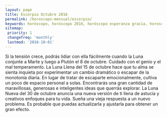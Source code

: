 ```yaml
---
layout: page
title: Escorpio Octubre 2016 
permalink: /horoscopo-mensual/escorpio/
keywords: horóscopo, horóscopo 2016, horóscopo esperanza gracia, horoscop, horóscopos gratis, horoscopo escorpio, horoscopo escorpio 2016, Tarot, Astrologia, Zodíaco, escorpio, horoscopo gratis, horoscopo del mes 
sitemap:
 priority: 1
 changefreq: 'monthly'
 lastmod: '2016-10-01'
---
```


 Si la tensión crece, podrás lidiar con ella fácilmente cuando la Luna conjunte a Marte y luego a Plutón el 8 de octubre. Cuidado con el genio y el mal temperamento. La Luna Llena del 15 de octubre hace que tu alma se sienta inquieta por experimentar un cambio dramático o escapar de la monotonía diaria. En lugar de tratar de escaparte emocionalmente, cultiva un poco de espacio personal a solas. Encontrarás una gran cantidad de maravillosas, generosas e inteligentes ideas que querrás explorar. La Luna Nueva del 30 de octubre anuncia una nueva versión de ti llena de astucia y creativos enfoques para tu vida. Sueña una vieja respuesta a un nuevo problema. Es probable que puedas actualizarla y ajustarla para obtener un gran efecto.
